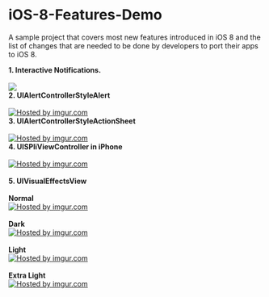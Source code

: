 iOS-8-Features-Demo
===================

A sample project that covers most new features introduced in iOS 8 and the list of changes that are needed to be done by developers to port their apps to iOS 8.

 <strong>1. Interactive Notifications.</strong>
  <br/><br/><img src="https://github.com/satheeshwaran/iOS-8-Features-Demor/blob/master/Screenshots/1-InteractiveNotification.png"/>
<br/> <strong>2. UIAlertControllerStyleAlert</strong>
  <br/><br/><a href="http://imgur.com/MOEmLLU"><img src="http://i.imgur.com/MOEmLLU.png" title="Hosted by imgur.com"/></a>
<br/> <strong>3. UIAlertControllerStyleActionSheet</strong>
  <br/><br/><a href="http://imgur.com/XaG9VTn"><img src="http://i.imgur.com/XaG9VTn.png" title="Hosted by imgur.com"/></a>
<br/> <strong>4. UISPliViewController in iPhone</strong>
  <br/><br/><a href="http://imgur.com/EqxiDT5"><img src="http://i.imgur.com/EqxiDT5.png" title="Hosted by imgur.com" /></a>
<br/><br/> <strong>5. UIVisualEffectsView</strong>
 <br/><br/>
  <strong>Normal</strong>
    <br/><a href="http://imgur.com/E8qNMlJ"><img src="http://i.imgur.com/E8qNMlJ.png" title="Hosted by imgur.com"/></a>
    <br/><br/>
 <strong>Dark</strong>
    <br/><a href="http://imgur.com/dL5tr4Z"><img src="http://i.imgur.com/dL5tr4Z.png" title="Hosted by imgur.com"/></a>
    <br/><br/>
 <strong>Light</strong>
    <br/><a href="http://imgur.com/OGjUXH9"><img src="http://i.imgur.com/OGjUXH9.png" title="Hosted by imgur.com"/></a>
    <br/><br/>
 <strong>Extra Light</strong>
    <br/><a href="http://imgur.com/XdMicjy"><img src="http://i.imgur.com/XdMicjy.png" title="Hosted by imgur.com"/></a>
